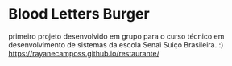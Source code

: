 # Blood Letters Burger

primeiro projeto desenvolvido em grupo para o curso técnico em desenvolvimento de sistemas da escola Senai Suiço Brasileira. :)
https://rayanecamposs.github.io/restaurante/
